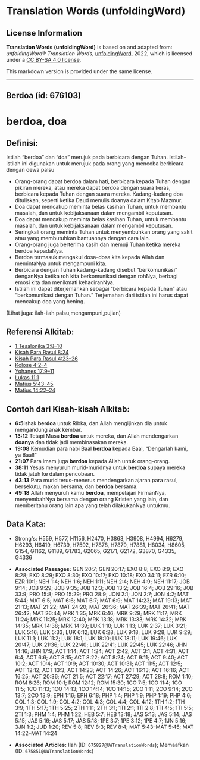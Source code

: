 # Translation Words (unfoldingWord)

## License Information

**Translation Words (unfoldingWord)** is based on and adapted from: _unfoldingWord® Translation Words_, [unfoldingWord](https://unfoldingword.org/utw), 2022, which is licensed under a [CC BY-SA 4.0 license](https://creativecommons.org/licenses/by-sa/4.0/legalcode.en).

This markdown version is provided under the same license.



--------------------------------

## Berdoa (id: 676103)

berdoa, doa
===========

Definisi:
---------

Istilah “berdoa” dan “doa” merujuk pada berbicara dengan Tuhan. Istilah\-istilah ini digunakan untuk merujuk pada orang yang mencoba berbicara dengan dewa palsu

* Orang\-orang dapat berdoa dalam hati, berbicara kepada Tuhan dengan pikiran mereka, atau mereka dapat berdoa dengan suara keras, berbicara kepada Tuhan dengan suara mereka. Kadang\-kadang doa dituliskan, seperti ketika Daud menulis doanya dalam Kitab Mazmur.
* Doa dapat mencakup meminta belas kasihan Tuhan, untuk membantu masalah, dan untuk kebijaksanaan dalam mengambil keputusan.
* Doa dapat mencakup meminta belas kasihan Tuhan, untuk membantu masalah, dan untuk kebijaksanaan dalam mengambil keputusan.
* Seringkali orang meminta Tuhan untuk menyembuhkan orang yang sakit atau yang membutuhkan bantuannya dengan cara lain.
* Orang\-orang juga berterima kasih dan memuji Tuhan ketika mereka berdoa kepadaNya.
* Berdoa termasuk mengakui dosa\-dosa kita kepada Allah dan memintaNya untuk mengampuni kita.
* Berbicara dengan Tuhan kadang\-kadang disebut “berkomunikasi” denganNya ketika roh kita berkomunikasi dengan rohNya, berbagi emosi kita dan menikmati kehadiranNya.
* Istilah ini dapat diterjemahkan sebagai “berbicara kepada Tuhan” atau “berkomunikasi dengan Tuhan.” Terjemahan dari istilah ini harus dapat mencakup doa yang hening.

(Lihat juga: ilah\-ilah palsu,mengampuni,pujian)

Referensi Alkitab:
------------------

* [1 Tesalonika 3:8–10](https://ref.ly/1Thess0:0)
* [Kisah Para Rasul 8:24](https://ref.ly/Acts0:0)
* [Kisah Para Rasul 4:23–26](https://ref.ly/Acts0:0)
* [Kolose 4:2–4](https://ref.ly/Col4:2-Col4:4)
* [Yohanes 17:9–11](https://ref.ly/John17:9-John17:11)
* [Lukas 11:1](https://ref.ly/Luke11:1)
* [Matius 5:43–45](https://ref.ly/Matt5:43-Matt5:45)
* [Matius 14:22–24](https://ref.ly/Matt14:22-Matt14:24)

Contoh dari Kisah\-kisah Alkitab:
---------------------------------

* **6:5**Ishak **berdoa** untuk Ribka, dan Allah mengijinkan dia untuk mengandung anak kembar.
* **13:12** Tetapi Musa **berdoa** untuk mereka, dan Allah mendengarkan **doanya** dan tidak jadi membinasakan mereka.
* **19:08** Kemudian para nabi Baal **berdoa** kepada Baal, “Dengarlah kami, ya Baal!”
* **21:07** Para imam juga **berdoa** kepada Allah untuk orang\-orang.
* **38:11** Yesus menyuruh murid\-muridnya untuk **berdoa** supaya mereka tidak jatuh ke dalam pencobaan.
* **43:13** Para murid terus\-menerus mendengarkan ajaran para rasul, bersekutu, makan bersama, dan **berdoa** bersama.
* **49:18** Allah menyuruh kamu **berdoa**, mempelajari FirmanNya, menyembahNya bersama dengan orang Kristen yang lain, dan memberitahu orang lain apa yang telah dilakukanNya untukmu.

Data Kata:
----------

* Strong's: H559, H577, H1156, H2470, H3863, H3908, H4994, H6279, H6293, H6419, H6739, H7592, H7878, H7879, H7881, H8034, H8605, G154, G1162, G1189, G1783, G2065, G2171, G2172, G3870, G4335, G4336

* **Associated Passages:** GEN 20:7; GEN 20:17; EXO 8:8; EXO 8:9; EXO 8:28; EXO 8:29; EXO 8:30; EXO 10:17; EXO 10:18; EXO 34:11; EZR 6:10; EZR 10:1; NEH 1:4; NEH 1:6; NEH 1:11; NEH 2:4; NEH 4:9; NEH 11:17; JOB 9:14; JOB 9:29; JOB 9:35; JOB 12:3; JOB 13:2; JOB 16:4; JOB 29:16; JOB 33:9; PRO 15:8; PRO 15:29; PRO 28:9; JON 2:1; JON 2:7; JON 4:2; MAT 5:44; MAT 6:5; MAT 6:6; MAT 6:7; MAT 6:9; MAT 14:23; MAT 19:13; MAT 21:13; MAT 21:22; MAT 24:20; MAT 26:36; MAT 26:39; MAT 26:41; MAT 26:42; MAT 26:44; MRK 1:35; MRK 6:46; MRK 9:29; MRK 11:17; MRK 11:24; MRK 11:25; MRK 12:40; MRK 13:18; MRK 13:33; MRK 14:32; MRK 14:35; MRK 14:38; MRK 14:39; LUK 1:10; LUK 1:13; LUK 2:37; LUK 3:21; LUK 5:16; LUK 5:33; LUK 6:12; LUK 6:28; LUK 9:18; LUK 9:28; LUK 9:29; LUK 11:1; LUK 11:2; LUK 18:1; LUK 18:10; LUK 18:11; LUK 19:46; LUK 20:47; LUK 21:36; LUK 22:40; LUK 22:41; LUK 22:45; LUK 22:46; JHN 14:16; JHN 17:9; ACT 1:14; ACT 1:24; ACT 2:42; ACT 3:1; ACT 4:31; ACT 6:4; ACT 6:6; ACT 8:15; ACT 8:22; ACT 8:24; ACT 9:11; ACT 9:40; ACT 10:2; ACT 10:4; ACT 10:9; ACT 10:30; ACT 10:31; ACT 11:5; ACT 12:5; ACT 12:12; ACT 13:3; ACT 14:23; ACT 14:26; ACT 16:13; ACT 16:16; ACT 16:25; ACT 20:36; ACT 21:5; ACT 22:17; ACT 27:29; ACT 28:8; ROM 1:10; ROM 8:26; ROM 10:1; ROM 12:12; ROM 15:30; 1CO 7:5; 1CO 11:4; 1CO 11:5; 1CO 11:13; 1CO 14:13; 1CO 14:14; 1CO 14:15; 2CO 1:11; 2CO 9:14; 2CO 13:7; 2CO 13:9; EPH 1:16; EPH 6:18; PHP 1:4; PHP 1:9; PHP 1:19; PHP 4:6; COL 1:3; COL 1:9; COL 4:2; COL 4:3; COL 4:4; COL 4:12; 1TH 1:2; 1TH 3:9; 1TH 5:17; 1TH 5:25; 2TH 1:11; 2TH 3:1; 1TI 2:1; 1TI 2:8; 1TI 4:5; 1TI 5:5; 2TI 1:3; PHM 1:4; PHM 1:22; HEB 5:7; HEB 13:18; JAS 5:13; JAS 5:14; JAS 5:15; JAS 5:16; JAS 5:17; JAS 5:18; 1PE 3:7; 1PE 3:12; 1PE 4:7; 1JN 5:16; 3JN 1:2; JUD 1:20; REV 5:8; REV 8:3; REV 8:4; MAT 5:43–MAT 5:45; MAT 14:22–MAT 14:24
* **Associated Articles:** Ilah (ID: `675827@UWTranslationWords`); Memaafkan (ID: `675851@UWTranslationWords`)

